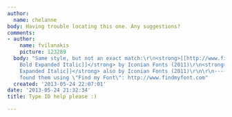 ```yaml
---
author:
  name: chelanne
body: Having trouble locating this one. Any suggestions?
comments:
- author:
    name: fvilanakis
    picture: 123289
  body: "Same style, but not an exact match:\r\n<strong>[[http://www.findmyfont.com/index.php/fonts/font-preview?fset=Dafont-2&ffam=Praetorian%20Bold%20Expanded%20Italic%20-%20Bold%20Expanded%20Italic&fid=35c7bd6db8a94a8134e79376c787ab82&fsize=36&text=SOUTHEAST%20RESEARCH%20FARM%20GROVING%20IDEAS&wrap=2|Praetorian
    Bold Expanded Italic]]</strong> by Iconian Fonts (2011)\r\n<strong>[[http://www.findmyfont.com/index.php/fonts/font-preview?fset=Dafont-2&ffam=Starduster%20Expanded%20Italic%20-%20Expanded%20Italic&fid=a6420c11814f718cebe2a371b984aa20&fsize=36&text=SOUTHEAST%20RESEARCH%20FARM%20GROVING%20IDEAS&wrap=2|Starduster
    Expanded Italic]]</strong> also by Iconian Fonts (2011)\r\n\r\n------------------\r\nI
    found them using \"Find my Font\": http://www.findmyfont.com"
  created: '2013-05-24 22:07:01'
date: '2013-05-24 21:32:34'
title: Type ID help please :)

---
```

